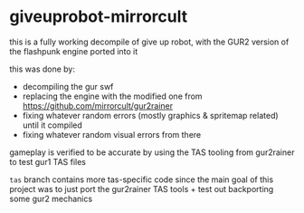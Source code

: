 # giveuprobot-mirrorcult

this is a fully working decompile of give up robot, with the GUR2 version of the flashpunk engine ported into it

this was done by:
- decompiling the gur swf
- replacing the engine with the modified one from https://github.com/mirrorcult/gur2rainer
- fixing whatever random errors (mostly graphics & spritemap related) until it compiled
- fixing whatever random visual errors from there

gameplay is verified to be accurate by using the TAS tooling from gur2rainer to test gur1 TAS files

`tas` branch contains more tas-specific code since the main goal of this project was to just port the gur2rainer TAS tools + test out backporting some gur2 mechanics